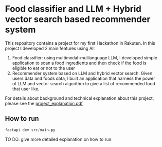 # Food classifier and LLM + Hybrid vector search based recommender system

This repository contains a project for my first Hackathon in Rakuten.
In this project I developed 2 main features using AI:

1. Food classifier: using multimodal-mulilanguage LLM, I developed simple application to scan a food ingredients and then check if the food is eligible to eat or not to the user
2. Recommender system based on LLM and hybrid vector search: Given users data and foods data, I built an application that harness the power of LLM and vector search algorithm to give a list of recommended food that user like.

For details about background and technical explanation about this project, please see the [project_explanation.pdf](project_explanation.pdf)

## How to run

```python
fastapi dev src/main.py
```

TO DO: give more detailed explanation on how to run
